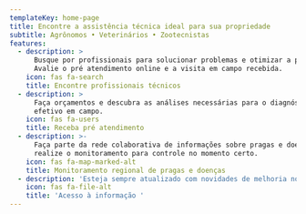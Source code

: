 ```yaml
---
templateKey: home-page
title: Encontre a assistência técnica ideal para sua propriedade
subtitle: Agrônomos • Veterinários • Zootecnistas
features:
  - description: >
      Busque por profissionais para solucionar problemas e otimizar a produção.
      Avalie o pré atendimento online e a visita em campo recebida.
    icon: fas fa-search
    title: Encontre profissionais técnicos
  - description: >
      Faça orçamentos e descubra as análises necessárias para o diagnóstico
      efetivo em campo. 
    icon: fas fa-users
    title: Receba pré atendimento
  - description: >-
      Faça parte da rede colaborativa de informações sobre pragas e doenças e
      realize o monitoramento para controle no momento certo.
    icon: fas fa-map-marked-alt
    title: Monitoramento regional de pragas e doenças
  - description: 'Esteja sempre atualizado com novidades de melhoria no sistema produtivo. '
    icon: fas fa-file-alt
    title: 'Acesso à informação '
---
```


